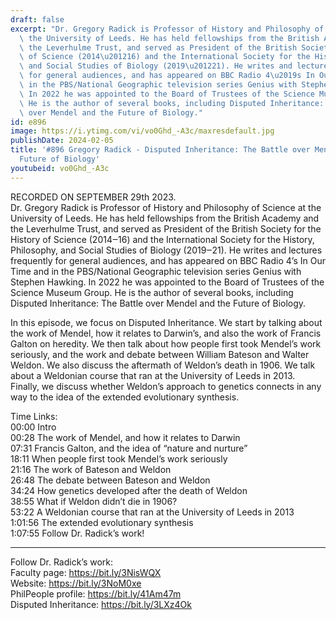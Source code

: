 ```yaml
---
draft: false
excerpt: "Dr. Gregory Radick is Professor of History and Philosophy of Science at\
  \ the University of Leeds. He has held fellowships from the British Academy and\
  \ the Leverhulme Trust, and served as President of the British Society for the History\
  \ of Science (2014\u201216) and the International Society for the History, Philosophy,\
  \ and Social Studies of Biology (2019\u201221). He writes and lectures frequently\
  \ for general audiences, and has appeared on BBC Radio 4\u2019s In Our Time and\
  \ in the PBS/National Geographic television series Genius with Stephen Hawking.\
  \ In 2022 he was appointed to the Board of Trustees of the Science Museum Group.\
  \ He is the author of several books, including Disputed Inheritance: The Battle\
  \ over Mendel and the Future of Biology."
id: e896
image: https://i.ytimg.com/vi/vo0Ghd_-A3c/maxresdefault.jpg
publishDate: 2024-02-05
title: '#896 Gregory Radick - Disputed Inheritance: The Battle over Mendel and the
  Future of Biology'
youtubeid: vo0Ghd_-A3c
---
```

RECORDED ON SEPTEMBER 29th 2023.  
Dr. Gregory Radick is Professor of History and Philosophy of Science at the University of Leeds. He has held fellowships from the British Academy and the Leverhulme Trust, and served as President of the British Society for the History of Science (2014‒16) and the International Society for the History, Philosophy, and Social Studies of Biology (2019‒21). He writes and lectures frequently for general audiences, and has appeared on BBC Radio 4’s In Our Time and in the PBS/National Geographic television series Genius with Stephen Hawking. In 2022 he was appointed to the Board of Trustees of the Science Museum Group. He is the author of several books, including Disputed Inheritance: The Battle over Mendel and the Future of Biology.

In this episode, we focus on Disputed Inheritance. We start by talking about the work of Mendel, how it relates to Darwin’s, and also the work of Francis Galton on heredity. We then talk about how people first took Mendel’s work seriously, and the work and debate between William Bateson and Walter Weldon. We also discuss the aftermath of Weldon’s death in 1906. We talk about a Weldonian course that ran at the University of Leeds in 2013. Finally, we discuss whether Weldon’s approach to genetics connects in any way to the idea of the extended evolutionary synthesis.

Time Links:  
00:00  Intro  
00:28  The work of Mendel, and how it relates to Darwin  
07:31  Francis Galton, and the idea of “nature and nurture”  
18:11  When people first took Mendel’s work seriously  
21:16  The work of Bateson and Weldon  
26:48  The debate between Bateson and Weldon  
34:24  How genetics developed after the death of Weldon  
38:55  What if Weldon didn’t die in 1906?  
53:22  A Weldonian course that ran at the University of Leeds in 2013  
1:01:56  The extended evolutionary synthesis  
1:07:55  Follow Dr. Radick’s work!

---

Follow Dr. Radick’s work:  
Faculty page: https://bit.ly/3NisWQX  
Website: https://bit.ly/3NoM0xe  
PhilPeople profile: https://bit.ly/41Am47m  
Disputed Inheritance: https://bit.ly/3LXz4Ok
